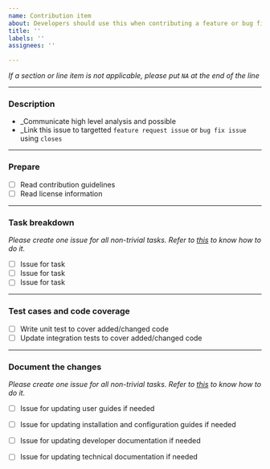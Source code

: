 ```yaml
---
name: Contribution item
about: Developers should use this when contributing a feature or bug fix
title: ''
labels: ''
assignees: ''

---
```


_If a section or line item is not applicable, please put `NA` at the end of the line_

-------------------

### Description

- _Communicate high level analysis and possible 
- _Link this issue to targetted `feature request issue` or `bug fix issue` using `closes`

-------------------

### Prepare

- [ ] Read contribution guidelines
- [ ] Read license information

-------------------

### Task breakdown

_Please create one issue for all non-trivial tasks. Refer to [this](https://docs.github.com/en/issues/tracking-your-work-with-issues/creating-an-issue#creating-an-issue-from-a-task-list-item) to know how to do it._ 

- [ ] Issue for task
- [ ] Issue for task
- [ ] Issue for task

-------------------

### Test cases and code coverage

- [ ] Write unit test to cover added/changed code
- [ ] Update integration tests to cover added/changed code

-------------------

### Document the changes

_Please create one issue for all non-trivial tasks. Refer to [this](https://docs.github.com/en/issues/tracking-your-work-with-issues/creating-an-issue#creating-an-issue-from-a-task-list-item) to know how to do it._ 

- [ ] Issue for updating user guides if needed
- [ ] Issue for updating installation and configuration guides if needed 
- [ ] Issue for updating developer documentation if needed
- [ ] Issue for updating technical documentation if needed

